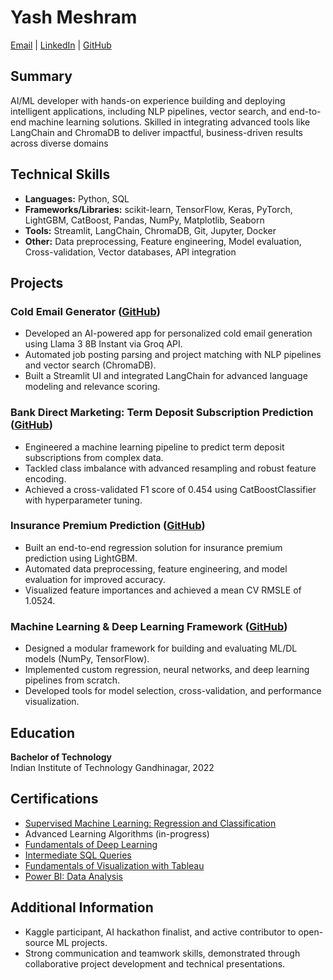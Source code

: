 # Yash Meshram 
[Email](yashacmeshram@gmail.com) | [LinkedIn](https://www.linkedin.com/in/yash-meshram-762357179 ) | [GitHub](https://github.com/yash-meshram)



## Summary

AI/ML developer with hands-on experience building and deploying intelligent applications, including NLP pipelines, vector search, and end-to-end machine learning solutions. Skilled in integrating advanced tools like LangChain and ChromaDB to deliver impactful, business-driven results across diverse domains


## Technical Skills

- **Languages:** Python, SQL
- **Frameworks/Libraries:** scikit-learn, TensorFlow, Keras, PyTorch, LightGBM, CatBoost, Pandas, NumPy, Matplotlib, Seaborn
- **Tools:** Streamlit, LangChain, ChromaDB, Git, Jupyter, Docker
- **Other:** Data preprocessing, Feature engineering, Model evaluation, Cross-validation, Vector databases, API integration



## Projects

### Cold Email Generator ([GitHub](https://github.com/yash-meshram/Cold-Email-Generator))
- Developed an AI-powered app for personalized cold email generation using Llama 3 8B Instant via Groq API.
- Automated job posting parsing and project matching with NLP pipelines and vector search (ChromaDB).
- Built a Streamlit UI and integrated LangChain for advanced language modeling and relevance scoring.

### Bank Direct Marketing: Term Deposit Subscription Prediction ([GitHub](https://github.com/yash-meshram/Bank-Direct-Marketing))
- Engineered a machine learning pipeline to predict term deposit subscriptions from complex data.
- Tackled class imbalance with advanced resampling and robust feature encoding.
- Achieved a cross-validated F1 score of 0.454 using CatBoostClassifier with hyperparameter tuning.

### Insurance Premium Prediction ([GitHub](https://github.com/yash-meshram/Insurance-Premium))
- Built an end-to-end regression solution for insurance premium prediction using LightGBM.
- Automated data preprocessing, feature engineering, and model evaluation for improved accuracy.
- Visualized feature importances and achieved a mean CV RMSLE of 1.0524.

### Machine Learning & Deep Learning Framework ([GitHub](https://github.com/yash-meshram/MachineLearning-DeepLearning))
- Designed a modular framework for building and evaluating ML/DL models (NumPy, TensorFlow).
- Implemented custom regression, neural networks, and deep learning pipelines from scratch.
- Developed tools for model selection, cross-validation, and performance visualization.



## Education

**Bachelor of Technology**  
Indian Institute of Technology Gandhinagar, 2022



## Certifications

- [Supervised Machine Learning: Regression and Classification](https://www.coursera.org/account/accomplishments/certificate/W4F4EO8GV7Y1)
- Advanced Learning Algorithms (in-progress)
- [Fundamentals of Deep Learning](https://courses.nvidia.com/certificates/fc27e6170a754668ad34508e6a457711)
- [Intermediate SQL Queries](https://www.datacamp.com/completed/statement-of-accomplishment/course/264473edf8331ff511d6c7221b4f52b87b0a9994)
- [Fundamentals of Visualization with Tableau](https://www.coursera.org/account/accomplishments/certificate/JQGBG33GHVLC)
- [Power BI: Data Analysis](https://codebasics.io/certificate/CB-49-171739)



## Additional Information

- Kaggle participant, AI hackathon finalist, and active contributor to open-source ML projects.
- Strong communication and teamwork skills, demonstrated through collaborative project development and technical presentations. 